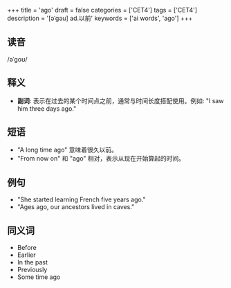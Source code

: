 +++
title = 'ago'
draft = false
categories = ['CET4']
tags = ['CET4']
description = '[əˈgəu] ad.以前'
keywords = ['ai words', 'ago']
+++

## 读音
/əˈɡoʊ/

## 释义
- **副词**: 表示在过去的某个时间点之前，通常与时间长度搭配使用。例如: "I saw him three days ago."

## 短语
- "A long time ago" 意味着很久以前。
- "From now on" 和 "ago" 相对，表示从现在开始算起的时间。

## 例句
- "She started learning French five years ago."
- "Ages ago, our ancestors lived in caves."

## 同义词
- Before
- Earlier
- In the past
- Previously
- Some time ago
